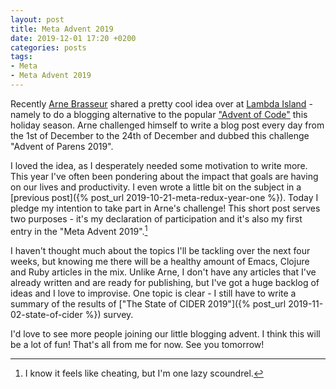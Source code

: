 ```yaml
---
layout: post
title: Meta Advent 2019
date: 2019-12-01 17:20 +0200
categories: posts
tags:
- Meta
- Meta Advent 2019
---
```


Recently [Arne Brasseur](https://github.com/plexus) shared a pretty cool idea over at [Lambda
Island](https://lambdaisland.com/blog/2019-11-25-advent-of-parens) - namely to
do a blogging alternative to the popular ["Advent of Code"](https://adventofcode.com/) this holiday season.
Arne challenged himself to write a blog post every day from the 1st of December to
the 24th of December and dubbed this challenge "Advent of Parens 2019".

I loved the idea, as I desperately needed some motivation to write more. This year I've often
been pondering about the impact that goals are having on our lives and productivity. I even wrote
a little bit on the subject in a [previous post]({% post_url 2019-10-21-meta-redux-year-one %}).
Today I pledge my intention to take part in Arne's challenge!
This short post serves two purposes - it's my declaration of participation and it's also
my first entry in the "Meta Advent 2019".[^1]

I haven't thought much about the topics I'll be tackling over the next four
weeks, but knowing me there will be a healthy amount of Emacs, Clojure and Ruby
articles in the mix. Unlike Arne, I don't have any articles that I've already
written and are ready for publishing, but I've got a huge backlog of ideas and I
love to improvise. One topic is clear - I still have to write a summary of the
results of ["The State of CIDER 2019"]({% post_url 2019-11-02-state-of-cider %})
survey.

I'd love to see more people joining our little blogging advent. I think this will be a lot of fun!
That's all from me for now. See you tomorrow!

[^1]: I know it feels like cheating, but I'm one lazy scoundrel.
